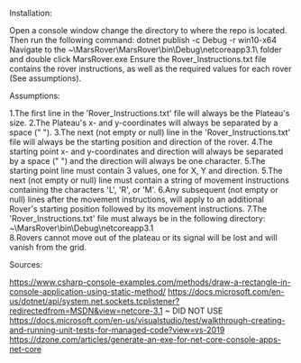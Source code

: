Installation:

Open a console window change the directory to where the repo is located. Then run the following command:
dotnet publish -c Debug -r win10-x64
Navigate to the ~\MarsRover\MarsRover\bin\Debug\netcoreapp3.1\ folder and double click MarsRover.exe
Ensure the Rover_Instructions.txt file contains the rover instructions, as well as the required values for each rover (See assumptions).

Assumptions:

1.The first line in the 'Rover_Instructions.txt' file will always be the Plateau's size.
2.The Plateau's x- and y-coordinates will always be separated by a space (" ").
3.The next (not empty or null) line in the 'Rover_Instructions.txt' file will always be the starting position and direction of the rover.
4.The starting point x- and y-coordinates and direction will always be separated by a space (" ") and the direction will always be one character.
5.The starting point line must contain 3 values, one for X, Y and direction.
5.The next (not empty or null) line must contain a string of movement instructions containing the characters 'L', 'R', or 'M'.
6.Any subsequent (not empty or null) lines after the movement instructions, will apply to an additional Rover's starting position followed by its movement instructions.
7.The 'Rover_Instructions.txt' file must always be in the following directory: ~\MarsRover\bin\Debug\netcoreapp3.1\
8.Rovers cannot move out of the plateau or its signal will be lost and will vanish from the grid.

Sources:

https://www.csharp-console-examples.com/methods/draw-a-rectangle-in-console-application-using-static-method/
https://docs.microsoft.com/en-us/dotnet/api/system.net.sockets.tcplistener?redirectedfrom=MSDN&view=netcore-3.1 ~ DID NOT USE
https://docs.microsoft.com/en-us/visualstudio/test/walkthrough-creating-and-running-unit-tests-for-managed-code?view=vs-2019
https://dzone.com/articles/generate-an-exe-for-net-core-console-apps-net-core
